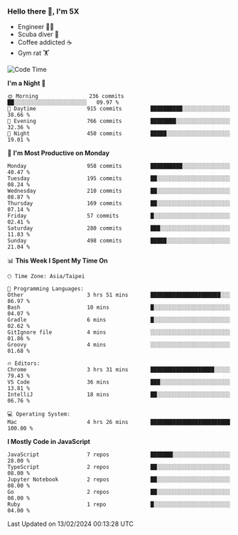 ### Hello there 👋, I'm 5X

* Engineer 👨‍💻
* Scuba diver 🤿
* Coffee addicted ☕️
* Gym rat 🏋️

<!--START_SECTION:waka-->
![Code Time](http://img.shields.io/badge/Code%20Time-795%20hrs-blue)

**I'm a Night 🦉** 

```text
🌞 Morning                236 commits         ██░░░░░░░░░░░░░░░░░░░░░░░   09.97 % 
🌆 Daytime                915 commits         ██████████░░░░░░░░░░░░░░░   38.66 % 
🌃 Evening                766 commits         ████████░░░░░░░░░░░░░░░░░   32.36 % 
🌙 Night                  450 commits         █████░░░░░░░░░░░░░░░░░░░░   19.01 % 
```
📅 **I'm Most Productive on Monday** 

```text
Monday                   958 commits         ██████████░░░░░░░░░░░░░░░   40.47 % 
Tuesday                  195 commits         ██░░░░░░░░░░░░░░░░░░░░░░░   08.24 % 
Wednesday                210 commits         ██░░░░░░░░░░░░░░░░░░░░░░░   08.87 % 
Thursday                 169 commits         ██░░░░░░░░░░░░░░░░░░░░░░░   07.14 % 
Friday                   57 commits          █░░░░░░░░░░░░░░░░░░░░░░░░   02.41 % 
Saturday                 280 commits         ███░░░░░░░░░░░░░░░░░░░░░░   11.83 % 
Sunday                   498 commits         █████░░░░░░░░░░░░░░░░░░░░   21.04 % 
```


📊 **This Week I Spent My Time On** 

```text
🕑︎ Time Zone: Asia/Taipei

💬 Programming Languages: 
Other                    3 hrs 51 mins       ██████████████████████░░░   86.97 % 
Bash                     10 mins             █░░░░░░░░░░░░░░░░░░░░░░░░   04.07 % 
Gradle                   6 mins              █░░░░░░░░░░░░░░░░░░░░░░░░   02.62 % 
GitIgnore file           4 mins              ░░░░░░░░░░░░░░░░░░░░░░░░░   01.86 % 
Groovy                   4 mins              ░░░░░░░░░░░░░░░░░░░░░░░░░   01.68 % 

🔥 Editors: 
Chrome                   3 hrs 31 mins       ████████████████████░░░░░   79.43 % 
VS Code                  36 mins             ███░░░░░░░░░░░░░░░░░░░░░░   13.81 % 
IntelliJ                 18 mins             ██░░░░░░░░░░░░░░░░░░░░░░░   06.76 % 

💻 Operating System: 
Mac                      4 hrs 26 mins       █████████████████████████   100.00 % 
```

**I Mostly Code in JavaScript** 

```text
JavaScript               7 repos             ███████░░░░░░░░░░░░░░░░░░   28.00 % 
TypeScript               2 repos             ██░░░░░░░░░░░░░░░░░░░░░░░   08.00 % 
Jupyter Notebook         2 repos             ██░░░░░░░░░░░░░░░░░░░░░░░   08.00 % 
Go                       2 repos             ██░░░░░░░░░░░░░░░░░░░░░░░   08.00 % 
Ruby                     1 repo              █░░░░░░░░░░░░░░░░░░░░░░░░   04.00 % 
```




 Last Updated on 13/02/2024 00:13:28 UTC
<!--END_SECTION:waka-->
